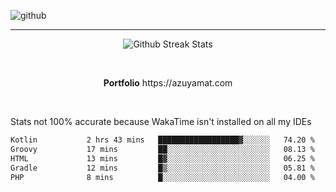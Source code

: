 ![github](https://media.discordapp.net/attachments/881363147364118528/1142610121697021952/background.png?width=1000&height=300)<br>
___
<p align="center">
  <img alt="Github Streak Stats" src="https://streak-stats.demolab.com?user=Azuyamat&theme=transparent&hide_border=true"/>
</p><br>
<p align="center">
      <strong>Portfolio</strong> https://azuyamat.com
</p><br>

Stats not 100% accurate because WakaTime isn't installed on all my IDEs
<!--START_SECTION:waka-->

```txt
Kotlin           2 hrs 43 mins   ██████████████████▓░░░░░░   74.20 %
Groovy           17 mins         ██░░░░░░░░░░░░░░░░░░░░░░░   08.13 %
HTML             13 mins         █▓░░░░░░░░░░░░░░░░░░░░░░░   06.25 %
Gradle           12 mins         █▒░░░░░░░░░░░░░░░░░░░░░░░   05.81 %
PHP              8 mins          █░░░░░░░░░░░░░░░░░░░░░░░░   04.00 %
```

<!--END_SECTION:waka-->

